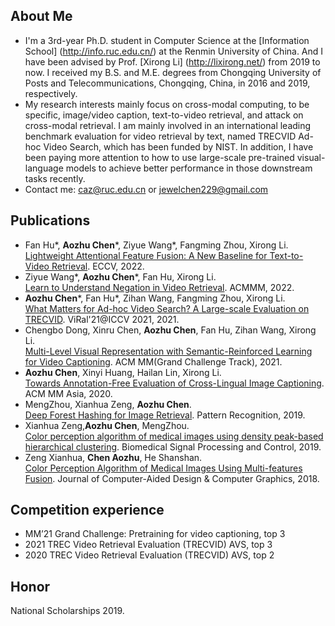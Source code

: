 <!-- # Aozhu Chen -->

## About Me
- I'm a 3rd-year Ph.D. student in Computer Science at the [Information School] (http://info.ruc.edu.cn/) at the Renmin University of China. And I have been advised by Prof. [Xirong Li] (http://lixirong.net/) from 2019 to now. I received my B.S. and M.E. degrees from Chongqing University of Posts and Telecommunications, Chongqing, China, in 2016 and 2019, respectively.  
- My research interests mainly focus on cross-modal computing, to be specific, image/video caption, text-to-video retrieval, and attack on cross-modal retrieval. I am mainly involved in an international leading benchmark evaluation for video retrieval by text, named TRECVID Ad-hoc Video Search, which has been funded by NIST. In addition, I have been paying more attention to how to use large-scale pre-trained visual-language models to achieve better performance in those downstream tasks recently.
- Contact me: caz@ruc.edu.cn or jewelchen229@gmail.com

## Publications
- Fan Hu\*, **Aozhu Chen**\*, Ziyue Wang\*, Fangming Zhou, Xirong Li.  
[Lightweight Attentional Feature Fusion: A New Baseline for Text-to-Video Retrieval](https://arxiv.org/pdf/2112.01832.pdf). ECCV, 2022.   
- Ziyue Wang\*, **Aozhu Chen**\*, Fan Hu, Xirong Li.  
[Learn to Understand Negation in Video Retrieval](https://arxiv.org/pdf/2205.00132.pdf). ACMMM, 2022. 
- **Aozhu Chen**\*, Fan Hu\*, Zihan Wang, Fangming Zhou, Xirong Li.  
[What Matters for Ad-hoc Video Search? A Large-scale Evaluation on TRECVID](https://openaccess.thecvf.com/content/ICCV2021W/ViRaL/papers/Chen_What_Matters_for_Ad-Hoc_Video_Search_A_Large-Scale_Evaluation_on_ICCVW_2021_paper.pdf). ViRal'21@ICCV 2021, 2021.  
- Chengbo Dong, Xinru Chen, **Aozhu Chen**, Fan Hu, Zihan Wang, Xirong Li.  
[Multi-Level Visual Representation with Semantic-Reinforced Learning for Video Captioning](https://dl.acm.org/doi/10.1145/3474085.3479217). ACM MM(Grand Challenge Track), 2021.  
- **Aozhu Chen**, Xinyi Huang, Hailan Lin, Xirong Li.  
[Towards Annotation-Free Evaluation of Cross-Lingual Image Captioning](https://arxiv.org/pdf/2012.04925.pdf). ACM MM Asia, 2020.  
- MengZhou, Xianhua Zeng, **Aozhu Chen**.  
[Deep Forest Hashing for Image Retrieval](https://www.sciencedirect.com/science/article/pii/S0031320319302365). Pattern Recognition, 2019. 
- Xianhua Zeng,**Aozhu Chen**, MengZhou.  
[Color perception algorithm of medical images using density peak-based hierarchical clustering](https://www.sciencedirect.com/science/article/pii/S1746809418302532). Biomedical Signal Processing and Control, 2019. 
- Zeng Xianhua, **Chen Aozhu**, He Shanshan.  
[Color Perception Algorithm of Medical Images Using Multi-features Fusion](). Journal of Computer-Aided Design & Computer Graphics, 2018.  

## Competition experience
- MM’21 Grand Challenge: Pretraining for video captioning, top 3
- 2021 TREC Video Retrieval Evaluation (TRECVID) AVS, top 3
- 2020 TREC Video Retrieval Evaluation (TRECVID) AVS, top 2

## Honor
National Scholarships 2019.  

